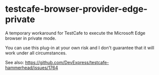 # testcafe-browser-provider-edge-private
A temporary workaround for TestCafe to execute the Microsoft Edge browser in private mode.

You can use this plug-in at your own risk and I don't guarantee that it will work under all circumstances.

See also: https://github.com/DevExpress/testcafe-hammerhead/issues/1764
